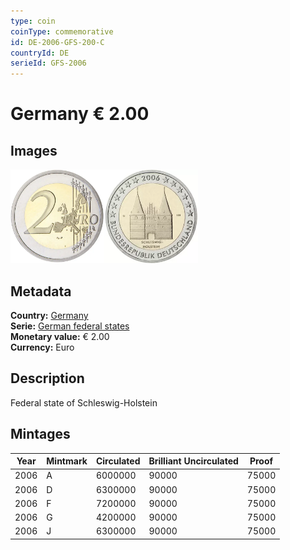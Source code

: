 ```yaml
---
type: coin
coinType: commemorative
id: DE-2006-GFS-200-C
countryId: DE
serieId: GFS-2006
---
```


# Germany € 2.00

## Images

<img src="../../Images/common-2002-200.webp" height="150" alt="Front image"><img src="Images/DE-2006-200.webp" height="150" alt="Back image">

## Metadata

**Country:** [Germany](../../Countries/Germany/index.md)\
**Serie:** [German federal states](index.md)\
**Monetary value:** € 2.00\
**Currency:** Euro

## Description

Federal state of Schleswig-Holstein

## Mintages

| Year | Mintmark | Circulated | Brilliant Uncirculated | Proof  |
| ---- | -------- | ---------- | ---------------------- | ------ |
| 2006 | A        | 6000000    | 90000                  | 75000  |
| 2006 | D        | 6300000    | 90000                  | 75000  |
| 2006 | F        | 7200000    | 90000                  | 75000  |
| 2006 | G        | 4200000    | 90000                  | 75000  |
| 2006 | J        | 6300000    | 90000                  | 75000  |
